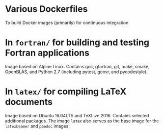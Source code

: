 # Various Dockerfiles
To build Docker images (primarily) for continuous integration.

# In `fortran/` for building and testing Fortran applications
Image based on Alpine Linux. 
Contains gcc, gfortran, git, make, cmake, OpenBLAS,
and Python 2.7 (including pytest, gcovr, and pycodestyle).

# In `latex/` for compiling LaTeX documents
Image based on Ubuntu 16.04LTS and TeXLive 2016.
Contains selected additional packages.
The image `latex` also serves as the base image for
the `latexbeamer` and `pandoc` images.

